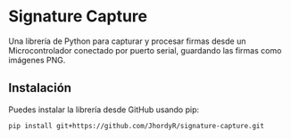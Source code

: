 # Signature Capture

Una librería de Python para capturar y procesar firmas desde un Microcontrolador conectado por puerto serial, guardando las firmas como imágenes PNG.

## Instalación

Puedes instalar la librería desde GitHub usando pip:

```bash
pip install git+https://github.com/JhordyR/signature-capture.git